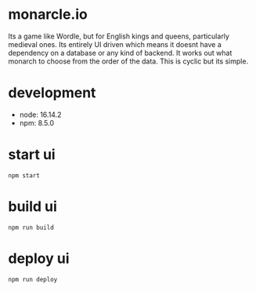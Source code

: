 # monarcle.io

Its a game like Wordle, but for English kings and queens, particularly medieval ones. Its entirely UI driven which means it doesnt have a dependency on a database or any kind of backend. It works out what monarch to choose from the order of the data. This is cyclic but its simple.

# development

- node: 16.14.2
- npm: 8.5.0

# start ui

`npm start`

# build ui

`npm run build`

# deploy ui

`npm run deploy`
